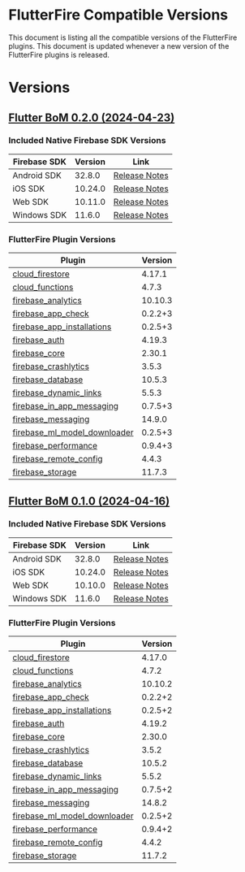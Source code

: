 # FlutterFire Compatible Versions

This document is listing all the compatible versions of the FlutterFire plugins. This document is updated whenever a new version of the FlutterFire plugins is released.

# Versions

## [Flutter BoM 0.2.0 (2024-04-23)](https://github.com/firebase/flutterfire/blob/master/CHANGELOG.md#2024-04-23)

<!--- When ready can be included
Install this version using FlutterFire CLI

```bash
flutterfire install 0.2.0
```
-->

### Included Native Firebase SDK Versions
| Firebase SDK | Version | Link |
|--------------|---------|------|
| Android SDK | 32.8.0 | [Release Notes](https://firebase.google.com/support/release-notes/android) |
| iOS SDK | 10.24.0 | [Release Notes](https://firebase.google.com/support/release-notes/ios) |
| Web SDK | 10.11.0 | [Release Notes](https://firebase.google.com/support/release-notes/js) |
| Windows SDK | 11.6.0 | [Release Notes](https://firebase.google.com/support/release-notes/cpp-relnotes) |

### FlutterFire Plugin Versions
| Plugin | Version |
|--------|---------|
| [cloud_firestore](https://pub.dev/packages/cloud_firestore/versions/4.17.1) | 4.17.1 |
| [cloud_functions](https://pub.dev/packages/cloud_functions/versions/4.7.3) | 4.7.3 |
| [firebase_analytics](https://pub.dev/packages/firebase_analytics/versions/10.10.3) | 10.10.3 |
| [firebase_app_check](https://pub.dev/packages/firebase_app_check/versions/0.2.2+3) | 0.2.2+3 |
| [firebase_app_installations](https://pub.dev/packages/firebase_app_installations/versions/0.2.5+3) | 0.2.5+3 |
| [firebase_auth](https://pub.dev/packages/firebase_auth/versions/4.19.3) | 4.19.3 |
| [firebase_core](https://pub.dev/packages/firebase_core/versions/2.30.1) | 2.30.1 |
| [firebase_crashlytics](https://pub.dev/packages/firebase_crashlytics/versions/3.5.3) | 3.5.3 |
| [firebase_database](https://pub.dev/packages/firebase_database/versions/10.5.3) | 10.5.3 |
| [firebase_dynamic_links](https://pub.dev/packages/firebase_dynamic_links/versions/5.5.3) | 5.5.3 |
| [firebase_in_app_messaging](https://pub.dev/packages/firebase_in_app_messaging/versions/0.7.5+3) | 0.7.5+3 |
| [firebase_messaging](https://pub.dev/packages/firebase_messaging/versions/14.9.0) | 14.9.0 |
| [firebase_ml_model_downloader](https://pub.dev/packages/firebase_ml_model_downloader/versions/0.2.5+3) | 0.2.5+3 |
| [firebase_performance](https://pub.dev/packages/firebase_performance/versions/0.9.4+3) | 0.9.4+3 |
| [firebase_remote_config](https://pub.dev/packages/firebase_remote_config/versions/4.4.3) | 4.4.3 |
| [firebase_storage](https://pub.dev/packages/firebase_storage/versions/11.7.3) | 11.7.3 |


## [Flutter BoM 0.1.0 (2024-04-16)](https://github.com/firebase/flutterfire/blob/master/CHANGELOG.md#2024-04-16)

<!--- When ready can be included
Install this version using FlutterFire CLI

```bash
flutterfire install 0.1.0
```
-->

### Included Native Firebase SDK Versions
| Firebase SDK | Version | Link |
|--------------|---------|------|
| Android SDK | 32.8.0 | [Release Notes](https://firebase.google.com/support/release-notes/android) |
| iOS SDK | 10.24.0 | [Release Notes](https://firebase.google.com/support/release-notes/ios) |
| Web SDK | 10.10.0 | [Release Notes](https://firebase.google.com/support/release-notes/js) |
| Windows SDK | 11.6.0 | [Release Notes](https://firebase.google.com/support/release-notes/cpp-relnotes) |

### FlutterFire Plugin Versions
| Plugin | Version |
|--------|---------|
| [cloud_firestore](https://pub.dev/packages/cloud_firestore/versions/4.17.0) | 4.17.0 |
| [cloud_functions](https://pub.dev/packages/cloud_functions/versions/4.7.2) | 4.7.2 |
| [firebase_analytics](https://pub.dev/packages/firebase_analytics/versions/10.10.2) | 10.10.2 |
| [firebase_app_check](https://pub.dev/packages/firebase_app_check/versions/0.2.2+2) | 0.2.2+2 |
| [firebase_app_installations](https://pub.dev/packages/firebase_app_installations/versions/0.2.5+2) | 0.2.5+2 |
| [firebase_auth](https://pub.dev/packages/firebase_auth/versions/4.19.2) | 4.19.2 |
| [firebase_core](https://pub.dev/packages/firebase_core/versions/2.30.0) | 2.30.0 |
| [firebase_crashlytics](https://pub.dev/packages/firebase_crashlytics/versions/3.5.2) | 3.5.2 |
| [firebase_database](https://pub.dev/packages/firebase_database/versions/10.5.2) | 10.5.2 |
| [firebase_dynamic_links](https://pub.dev/packages/firebase_dynamic_links/versions/5.5.2) | 5.5.2 |
| [firebase_in_app_messaging](https://pub.dev/packages/firebase_in_app_messaging/versions/0.7.5+2) | 0.7.5+2 |
| [firebase_messaging](https://pub.dev/packages/firebase_messaging/versions/14.8.2) | 14.8.2 |
| [firebase_ml_model_downloader](https://pub.dev/packages/firebase_ml_model_downloader/versions/0.2.5+2) | 0.2.5+2 |
| [firebase_performance](https://pub.dev/packages/firebase_performance/versions/0.9.4+2) | 0.9.4+2 |
| [firebase_remote_config](https://pub.dev/packages/firebase_remote_config/versions/4.4.2) | 4.4.2 |
| [firebase_storage](https://pub.dev/packages/firebase_storage/versions/11.7.2) | 11.7.2 |


